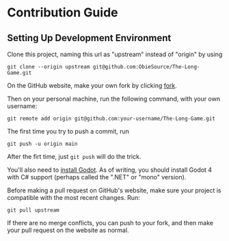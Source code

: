 # Contribution Guide

## Setting Up Development Environment

Clone this project, naming this url as "upstream" instead of "origin" by using

```
git clone --origin upstream git@github.com:ObieSource/The-Long-Game.git
```

On the GitHub website, make your own fork by clicking [fork](https://github.com/ObieSource/The-Long-Game/fork).

Then on your personal machine, run the following command, with your own username:

```
git remote add origin git@github.com:your-username/The-Long-Game.git
```

The first time you try to push a commit, run

```
git push -u origin main
```

After the firt time, just `git push` will do the trick.

You'll also need to [install Godot](https://godotengine.org/download/). As of writing, you should install Godot 4 with C# support (perhaps called the ".NET" or "mono" version).

Before making a pull request on GitHub's website, make sure your project is compatible with the most recent changes. Run:

```
git pull upstream
```

If there are no merge conflicts, you can push to your fork, and then make your pull request on the website as normal.